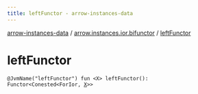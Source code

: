 ```yaml
---
title: leftFunctor - arrow-instances-data
---
```


[arrow-instances-data](../index.html) / [arrow.instances.ior.bifunctor](index.html) / [leftFunctor](./left-functor.html)

# leftFunctor

`@JvmName("leftFunctor") fun <X> leftFunctor(): Functor<Conested<ForIor, `[`X`](left-functor.html#X)`>>`
